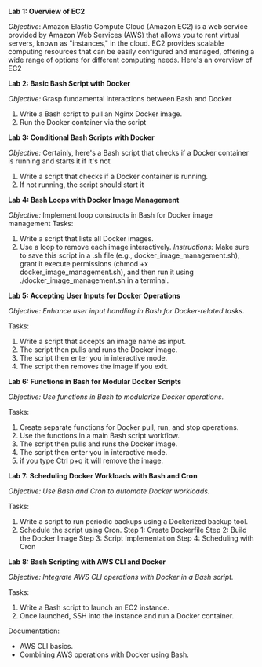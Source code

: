 **Lab 1: Overview of EC2**

*Objective*:
Amazon Elastic Compute Cloud (Amazon EC2) is a web service provided by Amazon Web Services (AWS) that allows you to rent virtual servers, known as "instances," in the cloud. EC2 provides scalable computing resources that can be easily configured and managed, offering a wide range of options for different computing needs. Here's an overview of EC2

**Lab 2: Basic Bash Script with Docker**

*Objective:*
Grasp fundamental interactions between Bash and Docker
1. Write a Bash script to pull an Nginx Docker image.
2. Run the Docker container via the script


**Lab 3: Conditional Bash Scripts with Docker**

*Objective:*
Certainly, here's a Bash script that checks if a Docker container is running and starts it if it's not
1. Write a script that checks if a Docker container is running.
2. If not running, the script should start it

**Lab 4: Bash Loops with Docker Image Management**

*Objective:* 
Implement loop constructs in Bash for Docker image management
Tasks:
1. Write a script that lists all Docker images.
2. Use a loop to remove each image interactively.
*Instructions:*
Make sure to save this script in a .sh file (e.g., docker_image_management.sh), grant it execute permissions (chmod +x docker_image_management.sh), and then run it using ./docker_image_management.sh in a terminal.

**Lab 5: Accepting User Inputs for Docker Operations**

*Objective: Enhance user input handling in Bash for Docker-related tasks.*

Tasks:
1. Write a script that accepts an image name as input.
2. The script then pulls and runs the Docker image.
3. The script then enter you in interactive mode.
4. The script then removes the image if you exit.

**Lab 6: Functions in Bash for Modular Docker Scripts**

*Objective: Use functions in Bash to modularize Docker operations.*

Tasks:
1. Create separate functions for Docker pull, run, and stop operations.
2. Use the functions in a main Bash script workflow.
3. The script then pulls and runs the Docker image.
4. The script then enter you in interactive mode.
5. if you type Ctrl p+q it will remove the image.

**Lab 7: Scheduling Docker Workloads with Bash and Cron**

*Objective: Use Bash and Cron to automate Docker workloads.*

Tasks:
1. Write a script to run periodic backups using a Dockerized backup tool.
2. Schedule the script using Cron.
Step 1: Create Dockerfile
Step 2: Build the Docker Image
Step 3: Script Implementation
Step 4: Scheduling with Cron


**Lab 8: Bash Scripting with AWS CLI and Docker**

*Objective: Integrate AWS CLI operations with Docker in a Bash script.*

Tasks:
1. Write a Bash script to launch an EC2 instance.
2. Once launched, SSH into the instance and run a Docker container.

Documentation:
- AWS CLI basics.
- Combining AWS operations with Docker using Bash.






